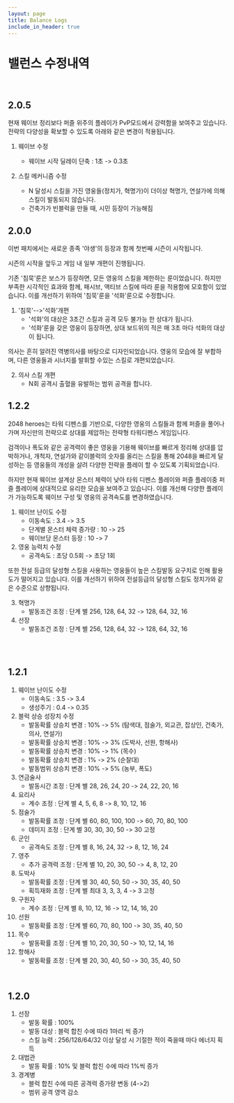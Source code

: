 ```yaml
---
layout: page
title: Balance Logs
include_in_header: true
---
```

# 밸런스 수정내역

<br>

## 2.0.5
현재 웨이브 정리보다 퍼즐 위주의 플레이가 PvP모드에서 강력함을 보여주고 있습니다.
전략의 다양성을 확보할 수 있도록 아래와 같은 변경이 적용됩니다.

1. 웨이브 수정
     - 웨이브 시작 딜레이 단축 : 1초 -> 0.3초

2. 스킬 메커니즘 수정
     - N 달성시 스킬을 가진 영웅들(정치가, 혁명가)이 더이상 혁명가, 연설가에 의해 스킬이 발동되지 않습니다.
     - 건축가가 빈블럭을 만들 때, 시민 등장이 가능해짐

## 2.0.0
이번 패치에서는 새로운 종족 '야생'의 등장과 함께 첫번째 시즌이 시작됩니다.

시즌의 시작을 앞두고 게임 내 일부 개편이 진행됩니다.

기존 '침묵'룬은 보스가 등장하면, 모든 영웅의 스킬을 제한하는 룬이었습니다.
하지만 부족한 시각적인 효과와 함께, 패시브, 액티브 스킬에 따라 룬을 적용함에 모호함이 있었습니다.
이를 개선하기 위하여 '침묵'룬을 '석화'룬으로 수정합니다.

1. '침묵'-->'석화'개편
     - '석화'의 대상은 3초간 스킬과 공격 모두 불가능 한 상대가 됩니다.
     - '석화'룬을 갖은 영웅이 등장하면, 상대 보드위의 적은 매 3초 마다 석화의 대상이 됩니다.

의사는 흔히 알려진 역병의사를 바탕으로 디자인되었습니다. 영웅의 모습에 잘 부합하며, 다른 영웅들과 시너지를 발휘할 수있는 스킬로 개편되었습니다.

2. 의사 스킬 개편     
     - N회 공격시 출혈을 유발하는 범위 공격을 합니다.





## 1.2.2
2048 heroes는 타워 디펜스를 기반으로, 다양한 영웅의 스킬들과 함께 퍼즐을 풀어나가며 자신만의 전략으로 상대를 제압하는 전략형 타워디펜스 게임입니다.

검객이나 폭도와 같은 공격력이 좋은 영웅을 기용해 웨이브를 빠르게 정리해 상대를 압박하거나, 
개척자, 연설가와 같이블럭의 숫자를 올리는 스킬을 통해 2048을 빠르게 달성하는 등
영웅들의 개성을 살려 다양한 전략을 플레이 할 수 있도록 기획되었습니다.

하지만 현재 웨이브 설계상 몬스터 체력이 낮아
타워 디펜스 플레이와 퍼즐 플레이중 퍼즐 플레이에 상대적으로 유리한 모습을 보여주고 있습니다.
이를 개선해 다양한 플레이가 가능하도록 웨이브 구성 및 영웅의 공격속도를 변경하였습니다.

1. 웨이브 난이도 수정
     - 이동속도 : 3.4 -> 3.5
     - 단계별 몬스터 체력 증가량 : 10 -> 25
     - 웨이브당 몬스터 등장 : 10 -> 7
2. 영웅 능력치 수정
     - 공격속도 : 초당 0.5회 -> 초당 1회

또한 전설 등급의 달성형 스킬을 사용하는 영웅들이 높은 스킬발동 요구치로 인해 활용도가 떨어지고 있습니다.
이를 개선하기 위하여 전설등급의 달성형 스킬도 정치가와 같은 수준으로 상향됩니다.

3. 혁명가
     - 발동조건 조정 : 단계 별 256, 128, 64, 32 -> 128, 64, 32, 16
4. 선장
     - 발동조건 조정 : 단계 별 256, 128, 64, 32 -> 128, 64, 32, 16

<br>


<br>

## 1.2.1
1. 웨이브 난이도 수정
     - 이동속도 : 3.5 -> 3.4
     - 생성주기 : 0.4 -> 0.35
2. 블럭 상승 성장치 수정
     - 발동확률 상승치 변경 : 10% -> 5% (탐색대, 점술가, 외교관, 잡상인, 건축가, 의사, 연설가)
     - 발동확률 상승치 변경 : 10% -> 3% (도박사, 선원, 항해사)
     - 발동확률 상승치 변경 : 10% -> 1% (목수)
     - 발동확률 상승치 변경 : 1% -> 2% (순찰대)
     - 발동범위 상승치 변경 : 10% -> 5% (농부, 폭도)
3. 연금술사
     - 발동시간 조정 : 단계 별 28, 26, 24, 20 -> 24, 22, 20, 16
4. 요리사
     - 계수 조정 : 단계 별 4, 5, 6, 8 -> 8, 10, 12, 16
5. 점술가
     - 발동확률 조정 : 단계 별 60, 80, 100, 100 -> 60, 70, 80, 100
     - 데미지 조정 : 단계 별 30, 30, 30, 50 -> 30 고정
6. 군인
     - 공격속도 조정 : 단계 별 8, 16, 24, 32 -> 8, 12, 16, 24
7. 영주
     - 추가 공격력 조정 : 단계 별 10, 20, 30, 50 -> 4, 8, 12, 20
8. 도박사
     - 발동확률 조정 : 단계 별 30, 40, 50, 50 -> 30, 35, 40, 50
     - 획득재화 조정 : 단계 별 최대 3, 3, 3, 4 -> 3 고정
9. 구원자
     - 계수 조정 : 단계 별 8, 10, 12, 16 -> 12, 14, 16, 20
10. 선원
     - 발동확률 조정 : 단계 별 60, 70, 80, 100 -> 30, 35, 40, 50
11. 목수
     - 발동확률 조정 : 단계 별 10, 20, 30, 50 -> 10, 12, 14, 16
12. 항해사
     - 발동확률 조정 : 단계 별 20, 30, 40, 50 -> 30, 35, 40, 50


<br>

## 1.2.0
1. 선장
     - 발동 확률 : 100%
     - 발동 대상 : 블럭 합친 수에 따라 1마리 씩 증가
     - 스킬 능력 : 256/128/64/32 이상 달성 시 기절한 적이 죽을때 마다 에너지 획득
2. 대법관
     - 발동 확률 : 10% 및 블럭 합친 수에 따라 1%씩 증가
3. 경계병
     - 블럭 합친 수에 따른 공격력 증가량 변동 (4->2)
     - 범위 공격 영역 감소

